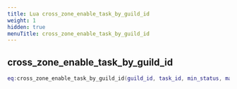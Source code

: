 ```yaml
---
title: Lua cross_zone_enable_task_by_guild_id
weight: 1
hidden: true
menuTitle: cross_zone_enable_task_by_guild_id
---
```

## cross_zone_enable_task_by_guild_id
```lua
eq:cross_zone_enable_task_by_guild_id(guild_id, task_id, min_status, max_status); -- void
```